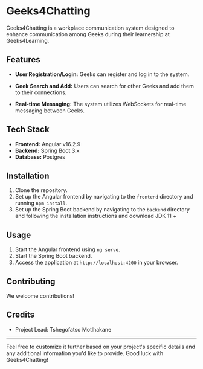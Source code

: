 # Geeks4Chatting

Geeks4Chatting is a workplace communication system designed to enhance communication among Geeks during their learnership at Geeks4Learning.

## Features

- **User Registration/Login:** Geeks can register and log in to the system.
  
- **Geek Search and Add:** Users can search for other Geeks and add them to their connections.

- **Real-time Messaging:** The system utilizes WebSockets for real-time messaging between Geeks.

## Tech Stack

- **Frontend:** Angular v16.2.9
- **Backend:** Spring Boot 3.x
- **Database:** Postgres

## Installation

1. Clone the repository.
2. Set up the Angular frontend by navigating to the `frontend` directory and running `npm install`.
3. Set up the Spring Boot backend by navigating to the `backend` directory and following the installation instructions and download JDK 11 +

## Usage

1. Start the Angular frontend using `ng serve`.
2. Start the Spring Boot backend.
3. Access the application at `http://localhost:4200` in your browser.

## Contributing

We welcome contributions!

## Credits

- Project Lead: Tshegofatso Motlhakane


---

Feel free to customize it further based on your project's specific details and any additional information you'd like to provide. Good luck with Geeks4Chatting!
